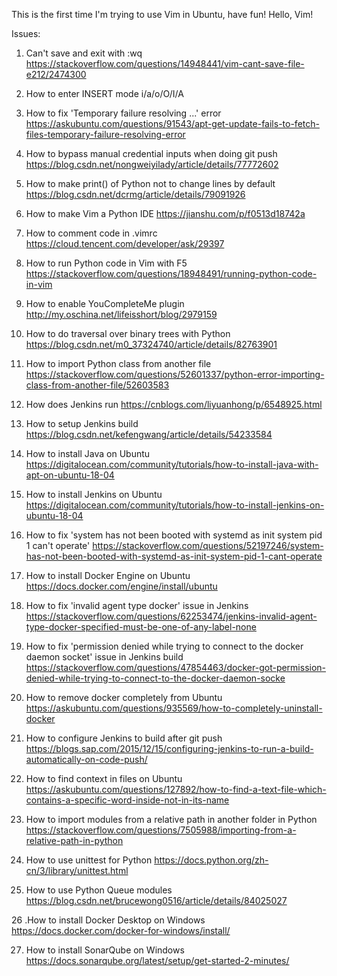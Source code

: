 This is the first time I'm trying to use Vim in Ubuntu, have fun!
Hello, Vim!

Issues:
1. Can't save and exit with :wq
	https://stackoverflow.com/questions/14948441/vim-cant-save-file-e212/2474300

2. How to enter INSERT mode
   	i/a/o/O/I/A

3. How to fix 'Temporary failure resolving ...' error
   	https://askubuntu.com/questions/91543/apt-get-update-fails-to-fetch-files-temporary-failure-resolving-error

4. How to bypass manual credential inputs when doing git push
   	https://blog.csdn.net/nongweiyilady/article/details/77772602

5. How to make print() of Python not to change lines by default
   	https://blog.csdn.net/dcrmg/article/details/79091926

6. How to make Vim a Python IDE
   	https://jianshu.com/p/f0513d18742a

7. How to comment code in .vimrc
   	https://cloud.tencent.com/developer/ask/29397

8. How to run Python code in Vim with F5
   	https://stackoverflow.com/questions/18948491/running-python-code-in-vim

9. How to enable YouCompleteMe plugin
   	http://my.oschina.net/lifeisshort/blog/2979159

10. How to do traversal over binary trees with Python
   	https://blog.csdn.net/m0_37324740/article/details/82763901

11. How to import Python class from another file
   	https://stackoverflow.com/questions/52601337/python-error-importing-class-from-another-file/52603583

12. How does Jenkins run
   	https://cnblogs.com/liyuanhong/p/6548925.html

13. How to setup Jenkins build
   	https://blog.csdn.net/kefengwang/article/details/54233584

14. How to install Java on Ubuntu
  	https://digitalocean.com/community/tutorials/how-to-install-java-with-apt-on-ubuntu-18-04

15. How to install Jenkins on Ubuntu
   	https://digitalocean.com/community/tutorials/how-to-install-jenkins-on-ubuntu-18-04

16. How to fix 'system has not been booted with systemd as init system pid 1 can't operate'
   	https://stackoverflow.com/questions/52197246/system-has-not-been-booted-with-systemd-as-init-system-pid-1-cant-operate

17. How to install Docker Engine on Ubuntu
	https://docs.docker.com/engine/install/ubuntu

18. How to fix 'invalid agent type docker' issue in Jenkins
	https://stackoverflow.com/questions/62253474/jenkins-invalid-agent-type-docker-specified-must-be-one-of-any-label-none

19. How to fix 'permission denied while trying to connect to the docker daemon socket' issue in Jenkins build
	https://stackoverflow.com/questions/47854463/docker-got-permission-denied-while-trying-to-connect-to-the-docker-daemon-socke

20. How to remove docker completely from Ubuntu
	https://askubuntu.com/questions/935569/how-to-completely-uninstall-docker

21. How to configure Jenkins to build after git push
	https://blogs.sap.com/2015/12/15/configuring-jenkins-to-run-a-build-automatically-on-code-push/

22. How to find context in files on Ubuntu
	https://askubuntu.com/questions/127892/how-to-find-a-text-file-which-contains-a-specific-word-inside-not-in-its-name

23. How to import modules from a relative path in another folder in Python
	https://stackoverflow.com/questions/7505988/importing-from-a-relative-path-in-python

24. How to use unittest for Python
	https://docs.python.org/zh-cn/3/library/unittest.html

25. How to use Python Queue modules
	https://blog.csdn.net/brucewong0516/article/details/84025027

26 .How to install Docker Desktop on Windows
	https://docs.docker.com/docker-for-windows/install/

27. How to install SonarQube on Windows
	https://docs.sonarqube.org/latest/setup/get-started-2-minutes/
